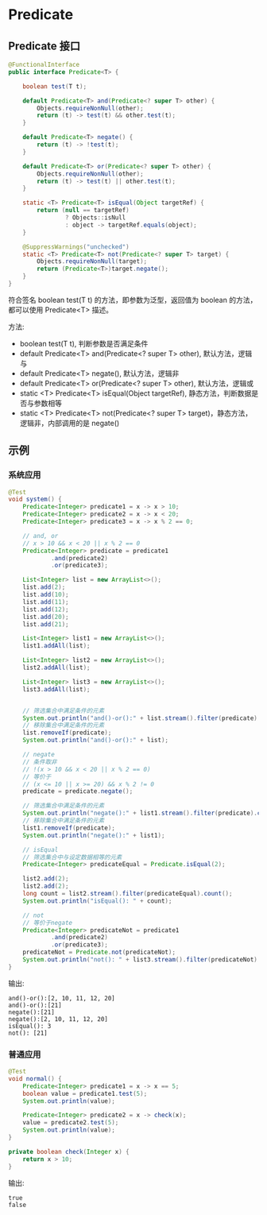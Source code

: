 # Predicate

## Predicate 接口

```java
@FunctionalInterface
public interface Predicate<T> {

    boolean test(T t);

    default Predicate<T> and(Predicate<? super T> other) {
        Objects.requireNonNull(other);
        return (t) -> test(t) && other.test(t);
    }

    default Predicate<T> negate() {
        return (t) -> !test(t);
    }

    default Predicate<T> or(Predicate<? super T> other) {
        Objects.requireNonNull(other);
        return (t) -> test(t) || other.test(t);
    }

    static <T> Predicate<T> isEqual(Object targetRef) {
        return (null == targetRef)
                ? Objects::isNull
                : object -> targetRef.equals(object);
    }

    @SuppressWarnings("unchecked")
    static <T> Predicate<T> not(Predicate<? super T> target) {
        Objects.requireNonNull(target);
        return (Predicate<T>)target.negate();
    }
}
```

符合签名 boolean test(T t) 的方法，即参数为泛型，返回值为 boolean 的方法，都可以使用 Predicate\<T\> 描述。

方法:
- boolean test(T t), 判断参数是否满足条件
- default Predicate\<T\> and(Predicate<? super T> other), 默认方法，逻辑与
- default Predicate\<T\> negate(), 默认方法，逻辑非
- default Predicate\<T\> or(Predicate<? super T> other), 默认方法，逻辑或
- static \<T\> Predicate\<T\> isEqual(Object targetRef), 静态方法，判断数据是否与参数相等
- static \<T\> Predicate\<T\> not(Predicate<? super T> target)，静态方法，逻辑非，内部调用的是 negate()

## 示例

### 系统应用

```java
@Test
void system() {
    Predicate<Integer> predicate1 = x -> x > 10;
    Predicate<Integer> predicate2 = x -> x < 20;
    Predicate<Integer> predicate3 = x -> x % 2 == 0;

    // and, or
    // x > 10 && x < 20 || x % 2 == 0
    Predicate<Integer> predicate = predicate1
            .and(predicate2)
            .or(predicate3);

    List<Integer> list = new ArrayList<>();
    list.add(2);
    list.add(10);
    list.add(11);
    list.add(12);
    list.add(20);
    list.add(21);

    List<Integer> list1 = new ArrayList<>();
    list1.addAll(list);

    List<Integer> list2 = new ArrayList<>();
    list2.addAll(list);

    List<Integer> list3 = new ArrayList<>();
    list3.addAll(list);


    // 筛选集合中满足条件的元素
    System.out.println("and()-or():" + list.stream().filter(predicate).collect(Collectors.toList()));
    // 移除集合中满足条件的元素
    list.removeIf(predicate);
    System.out.println("and()-or():" + list);

    // negate
    // 条件取非
    // !(x > 10 && x < 20 || x % 2 == 0)
    // 等价于
    // (x <= 10 || x >= 20) && x % 2 != 0
    predicate = predicate.negate();

    // 筛选集合中满足条件的元素
    System.out.println("negate():" + list1.stream().filter(predicate).collect(Collectors.toList()));
    // 移除集合中满足条件的元素
    list1.removeIf(predicate);
    System.out.println("negate():" + list1);

    // isEqual
    // 筛选集合中与设定数据相等的元素
    Predicate<Integer> predicateEqual = Predicate.isEqual(2);

    list2.add(2);
    list2.add(2);
    long count = list2.stream().filter(predicateEqual).count();
    System.out.println("isEqual(): " + count);

    // not
    // 等价于negate
    Predicate<Integer> predicateNot = predicate1
            .and(predicate2)
            .or(predicate3);
    predicateNot = Predicate.not(predicateNot);
    System.out.println("not(): " + list3.stream().filter(predicateNot).collect(Collectors.toList()));
}
```

输出:

```
and()-or():[2, 10, 11, 12, 20]
and()-or():[21]
negate():[21]
negate():[2, 10, 11, 12, 20]
isEqual(): 3
not(): [21]
```

### 普通应用

```java
@Test
void normal() {
    Predicate<Integer> predicate1 = x -> x == 5;
    boolean value = predicate1.test(5);
    System.out.println(value);

    Predicate<Integer> predicate2 = x -> check(x);
    value = predicate2.test(5);
    System.out.println(value);
}

private boolean check(Integer x) {
    return x > 10;
}
```

输出:

```
true
false
```
